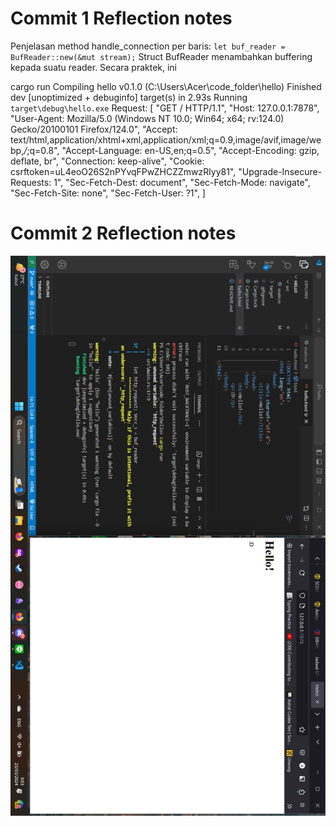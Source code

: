 # Commit 1 Reflection notes

Penjelasan method handle_connection per baris:
    ```let buf_reader = BufReader::new(&mut stream);``` Struct BufReader menambahkan buffering kepada suatu reader. Secara praktek, ini

cargo run
   Compiling hello v0.1.0 (C:\Users\Acer\code_folder\hello)
    Finished dev [unoptimized + debuginfo] target(s) in 2.93s
     Running `target\debug\hello.exe`
Request: [
    "GET / HTTP/1.1",
    "Host: 127.0.0.1:7878",
    "User-Agent: Mozilla/5.0 (Windows NT 10.0; Win64; x64; rv:124.0) Gecko/20100101 Firefox/124.0",
    "Accept: text/html,application/xhtml+xml,application/xml;q=0.9,image/avif,image/webp,*/*;q=0.8",
    "Accept-Language: en-US,en;q=0.5",
    "Accept-Encoding: gzip, deflate, br",
    "Connection: keep-alive",
    "Cookie: csrftoken=uL4eoO26S2nPYvqFPwZHCZZmwzRlyy81",
    "Upgrade-Insecure-Requests: 1",
    "Sec-Fetch-Dest: document",
    "Sec-Fetch-Mode: navigate",
    "Sec-Fetch-Site: none",
    "Sec-Fetch-User: ?1",
]

# Commit 2 Reflection notes
![Commit 2 screen capture](/screenshots/commit2.png)